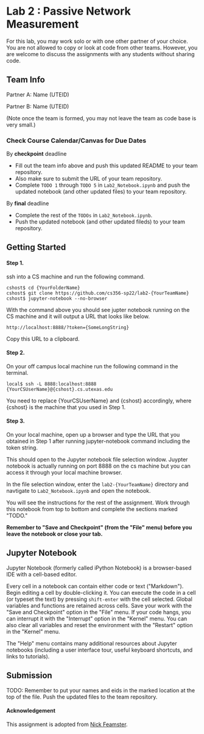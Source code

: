 # Lab 2 : Passive Network Measurement
  
For this lab, you may work solo or with one other partner of your choice.
You are not allowed to copy or look at code from other teams. However,
you are welcome to discuss the assignments with any students without sharing code.

## Team Info

Partner A: Name (UTEID)

Partner B: Name (UTEID)

(Note once the team is formed, you may not leave the team as code base is very small.)

### Check Course Calendar/Canvas for Due Dates
By **checkpoint** deadline
* Fill out the team info above and push this updated README to your team repository.
* Also make sure to submit the URL of your team repository.
* Complete `TODO 1` through `TODO 5` in `Lab2_Notebook.ipynb` and push the updated notebook (and other updated files) to your team repository.

By **final** deadline
* Complete the rest of the `TODOs` in `Lab2_Notebook.ipynb`.
* Push the updated notebook (and other updated fileds) to your team repository.

## Getting Started

#### Step 1.
ssh into a CS machine and run the following command.
```
cshost$ cd {YourFolderName}
cshost$ git clone https://github.com/cs356-sp22/lab2-{YourTeamName}
cshost$ jupyter-notebook --no-browser
```
With the command above you should see jupter notebook running on the CS machine and it will output a URL that looks like below.
```
http://localhost:8888/?token={SomeLongString}
```
Copy this URL to a clipboard. 

#### Step 2.
On your off campus local machine run the following command in the terminal.
```
local$ ssh -L 8888:localhost:8888 {YourCSUserName}@{cshost}.cs.utexas.edu
```
You need to replace {YourCSUserName} and {cshost} accordingly, where {cshost} is the machine that you used in Step 1. 

#### Step 3.
On your local machine, open up a browser and type the URL that you obtained in Step 1 after running jupyter-notebook command including the token string.

This should open to the Jupyter notebook file selection window.  Juypter notebook is actually running on port
8888 on the cs machine but you can access it through your local machine browser.

In the file selection window, enter the `lab2-{YourTeamName}` directory and 
navtigate to `Lab2_Notebook.ipynb` and open the notebook. 

You will see the instructions for the rest of the assignment.  Work through this notebook from top to bottom and complete the sections marked "TODO."

**Remember to "Save and Checkpoint" (from the "File" menu) before you leave the
notebook or close your tab.**  

## Jupyter Notebook

Jupyter Notebook (formerly called iPython Notebook) is a browser-based IDE with
a cell-based editor.

Every cell in a notebook can contain either code or text ("Markdown"). Begin
editing a cell by double-clicking it. You can execute the code in a cell (or
typeset the text) by pressing `shift-enter` with the cell selected.  Global
variables and functions are retained across cells. Save your work with the
"Save and Checkpoint" option in the "File" menu. If your code hangs, you can
interrupt it with the "Interrupt" option in the "Kernel" menu.  You can also
clear all variables and reset the environment with the "Restart" option in the
"Kernel" menu.

The "Help" menu contains many additional resources about Jupyter notebooks
(including a user interface tour, useful keyboard shortcuts, and links to
tutorials).

## Submission

TODO: Remember to put your names and eids in the marked location at the top of the
file. Push the updated files to the team repository.

#### Acknowledgement
This assignment is adopted from [Nick Feamster](https://computernetworksbook.com/resources.html).

